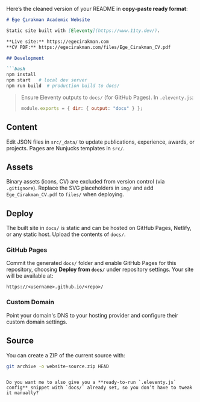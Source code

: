 Here’s the cleaned version of your README in **copy-paste ready format**:

````markdown
# Ege Çırakman Academic Website

Static site built with [Eleventy](https://www.11ty.dev/).

**Live site:** https://egecirakman.com  
**CV PDF:** https://egecirakman.com/files/Ege_Cirakman_CV.pdf

## Development

```bash
npm install
npm start   # local dev server
npm run build  # production build to docs/
````

> Ensure Eleventy outputs to `docs/` (for GitHub Pages). In `.eleventy.js`:
>
> ```js
> module.exports = { dir: { output: "docs" } };
> ```

## Content

Edit JSON files in `src/_data/` to update publications, experience, awards, or projects. Pages are Nunjucks templates in `src/`.

## Assets

Binary assets (icons, CV) are excluded from version control (via `.gitignore`). Replace the SVG placeholders in `img/` and add `Ege_Cirakman_CV.pdf` to `files/` when deploying.

## Deploy

The built site in `docs/` is static and can be hosted on GitHub Pages, Netlify, or any static host. Upload the contents of `docs/`.

### GitHub Pages

Commit the generated `docs/` folder and enable GitHub Pages for this repository, choosing **Deploy from `docs/`** under repository settings. Your site will be available at:

```
https://<username>.github.io/<repo>/
```

### Custom Domain

Point your domain's DNS to your hosting provider and configure their custom domain settings.

## Source

You can create a ZIP of the current source with:

```bash
git archive -o website-source.zip HEAD
```

```

Do you want me to also give you a **ready-to-run `.eleventy.js` config** snippet with `docs/` already set, so you don’t have to tweak it manually?
```
